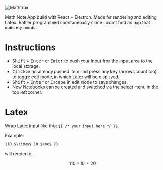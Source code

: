 ![Mathtron](https://github.com/user-attachments/assets/cf713b6b-375c-4c50-a128-9e3a8b0ae6a4)

Math Note App build with React + Electron. Made for rendering and editing Latex. Rather programmed spontaneously since i didn't find an app that suits my needs.

# Instructions

- <kbd>Shift</kbd> + <kbd>Enter</kbd> or <kbd>Enter</kbd> to push your input fron the input area to the local storage.
- <kbd>Click</kbd>on an already pushed item and press any <kbd>key</kbd> (arrows count too) to toggle edit mode, in which Latex will be displayed.
- <kbd>Shift</kbd> + <kbd>Enter</kbd> or <kbd>Escape</kbd> in edit mode to save changes.
- New Notebooks can be created and switched via the select menu in the top left corner.

# Latex

Wrap Latex input like this: `${ /* your input here */ }$`.

Example:

```bash
110 $\times$ 10 $\ne$ 20
```

will render to:
```math
110 \times 10 \ne 20
```
